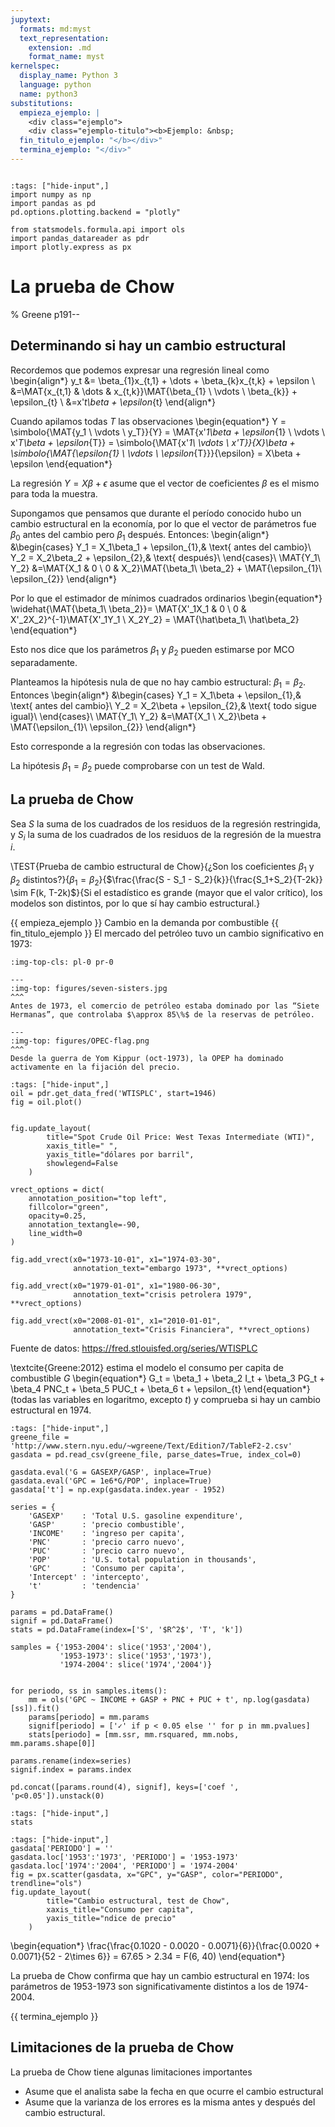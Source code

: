 ```yaml
---
jupytext:
  formats: md:myst
  text_representation:
    extension: .md
    format_name: myst
kernelspec:
  display_name: Python 3
  language: python
  name: python3
substitutions:
  empieza_ejemplo: |
    <div class="ejemplo">
    <div class="ejemplo-titulo"><b>Ejemplo: &nbsp;
  fin_titulo_ejemplo: "</b></div>"
  termina_ejemplo: "</div>"
---
```



```{include} ../math-definitions.md
```

```{code-cell} ipython3
:tags: ["hide-input",]
import numpy as np
import pandas as pd
pd.options.plotting.backend = "plotly"

from statsmodels.formula.api import ols
import pandas_datareader as pdr
import plotly.express as px
```





# La prueba de Chow

 % Greene p191--
## Determinando si hay un cambio estructural

Recordemos que podemos expresar una regresión lineal como
\begin{align*}
y_t &= \beta_{1}x_{t,1} + \dots + \beta_{k}x_{t,k} + \epsilon \\
    &=\MAT{x_{t,1} & \dots & x_{t,k}}\MAT{\beta_{1} \\ \vdots \\ \beta_{k}} + \epsilon_{t} \\
    &=x'_t\beta + \epsilon_{t}
\end{align*}

Cuando apilamos todas $T$ las observaciones
\begin{equation*}
Y = \simbolo{\MAT{y_1 \\ \vdots \\ y_T}}{Y} = \MAT{x'_1\beta + \epsilon_{1} \\ \vdots \\ x'_T\beta + \epsilon_{T}}
= \simbolo{\MAT{x'_1\\ \vdots \\ x'_T}}{X}\beta   + \simbolo{\MAT{\epsilon_{1} \\ \vdots \\ \epsilon_{T}}}{\epsilon}
= X\beta + \epsilon
\end{equation*}


La regresión $Y=X\beta+\epsilon$ asume que el vector de coeficientes $\beta$ es el mismo para toda la muestra.

Supongamos que pensamos que durante el período conocido hubo un cambio estructural en la economía, por lo que el vector de parámetros fue $\beta_0$ antes del cambio pero $\beta_{1}$ después. Entonces:
\begin{align*}
&\begin{cases}
Y_1 = X_1\beta_1 + \epsilon_{1},& \text{ antes del cambio}\\
Y_2 = X_2\beta_2 + \epsilon_{2},& \text{ después}\\
\end{cases}\\
\MAT{Y_1\\ Y_2} &=\MAT{X_1 & 0 \\ 0 & X_2}\MAT{\beta_1\\ \beta_2} + \MAT{\epsilon_{1}\\ \epsilon_{2}}
\end{align*}

Por lo que el estimador de mínimos cuadrados ordinarios
\begin{equation*}
\widehat{\MAT{\beta_1\\ \beta_2}}= \MAT{X'_1X_1 & 0 \\ 0 & X'_2X_2}^{-1}\MAT{X'_1Y_1 \\ X_2Y_2} = \MAT{\hat\beta_1\\ \hat\beta_2}
\end{equation*}


Esto nos dice que los parámetros $\beta_{1}$ y $\beta_2$ pueden estimarse por MCO separadamente.

Planteamos la hipótesis nula de que no hay cambio estructural: $\beta_{1}=\beta_2$. Entonces
\begin{align*}
 &\begin{cases}
Y_1 = X_1\beta + \epsilon_{1},& \text{ antes del cambio}\\
Y_2 = X_2\beta + \epsilon_{2},& \text{ todo sigue igual}\\
\end{cases}\\
\MAT{Y_1\\ Y_2} &=\MAT{X_1 \\ X_2}\beta + \MAT{\epsilon_{1}\\ \epsilon_{2}}
\end{align*}

Esto corresponde a la regresión con todas las observaciones.

La hipótesis $\beta_{1}=\beta_2$ puede comprobarse con un test de Wald.


## La prueba de Chow

Sea $S$ la suma de los cuadrados de los residuos de la regresión restringida, y $S_i$ la suma de los cuadrados de los residuos de la regresión de la muestra $i$.


\TEST{Prueba de cambio estructural de Chow}{¿Son los coeficientes $\beta_1$ y $\beta_2$ distintos?}{$\beta_{1} = \beta_2$}{$\frac{\frac{S - S_1 - S_2}{k}}{\frac{S_1+S_2}{T-2k}} \sim F(k, T-2k)$}{Si el estadístico es grande (mayor que el valor crítico), los modelos son distintos, por lo que sí hay cambio estructural.}



{{ empieza_ejemplo }} Cambio en la demanda por combustible {{ fin_titulo_ejemplo }}
El mercado del petróleo tuvo un cambio significativo en 1973:


````{panels}
:img-top-cls: pl-0 pr-0

---
:img-top: figures/seven-sisters.jpg
^^^
Antes de 1973, el comercio de petróleo estaba dominado por las “Siete Hermanas”, que controlaba $\approx 85\%$ de la reservas de petróleo.

---
:img-top: figures/OPEC-flag.png
^^^
Desde la guerra de Yom Kippur (oct-1973), la OPEP ha dominado activamente en la fijación del precio.
````



```{code-cell} ipython3
:tags: ["hide-input",]
oil = pdr.get_data_fred('WTISPLC', start=1946)   
fig = oil.plot()


fig.update_layout(
        title="Spot Crude Oil Price: West Texas Intermediate (WTI)",
        xaxis_title=" ",
        yaxis_title="dólares por barril",
        showlegend=False
    )

vrect_options = dict(
    annotation_position="top left",
    fillcolor="green",
    opacity=0.25,
    annotation_textangle=-90,
    line_width=0
)    

fig.add_vrect(x0="1973-10-01", x1="1974-03-30",
              annotation_text="embargo 1973", **vrect_options)    

fig.add_vrect(x0="1979-01-01", x1="1980-06-30",
              annotation_text="crisis petrolera 1979", **vrect_options)

fig.add_vrect(x0="2008-01-01", x1="2010-01-01",
              annotation_text="Crisis Financiera", **vrect_options)

```
Fuente de datos: <https://fred.stlouisfed.org/series/WTISPLC>



\textcite{Greene:2012} estima el modelo el consumo per capita de combustible $G$
\begin{equation*}
G_t = \beta_1 + \beta_2 I_t + \beta_3 PG_t + \beta_4 PNC_t + \beta_5 PUC_t + \beta_6 t + \epsilon_{t}
\end{equation*}
(todas las variables en logaritmo, excepto $t$) y comprueba si hay un cambio estructural en 1974.
```{code-cell} ipython3
:tags: ["hide-input",]
greene_file = 'http://www.stern.nyu.edu/~wgreene/Text/Edition7/TableF2-2.csv'
gasdata = pd.read_csv(greene_file, parse_dates=True, index_col=0)

gasdata.eval('G = GASEXP/GASP', inplace=True)
gasdata.eval('GPC = 1e6*G/POP', inplace=True)
gasdata['t'] = np.exp(gasdata.index.year - 1952)

series = {
    'GASEXP'    : 'Total U.S. gasoline expenditure',
    'GASP'      : 'precio combustible',
    'INCOME'    : 'ingreso per capita',
    'PNC'       : 'precio carro nuevo',
    'PUC'       : 'precio carro nuevo',
    'POP'       : 'U.S. total population in thousands',
    'GPC'       : 'Consumo per capita',
    'Intercept' : 'intercepto',
    't'         : 'tendencia'
}

params = pd.DataFrame()
signif = pd.DataFrame()
stats = pd.DataFrame(index=['S', '$R^2$', 'T', 'k'])

samples = {'1953-2004': slice('1953','2004'),
           '1953-1973': slice('1953','1973'),
           '1974-2004': slice('1974','2004')}


for periodo, ss in samples.items():
    mm = ols('GPC ~ INCOME + GASP + PNC + PUC + t', np.log(gasdata)[ss]).fit()
    params[periodo] = mm.params
    signif[periodo] = ['✓' if p < 0.05 else '' for p in mm.pvalues]
    stats[periodo] = [mm.ssr, mm.rsquared, mm.nobs, mm.params.shape[0]]

params.rename(index=series)
signif.index = params.index

pd.concat([params.round(4), signif], keys=['coef ', 'p<0.05']).unstack(0)
```

```{code-cell} ipython3
:tags: ["hide-input",]
stats
```


```{code-cell} ipython3
:tags: ["hide-input",]
gasdata['PERIODO'] = ''
gasdata.loc['1953':'1973', 'PERIODO'] = '1953-1973'
gasdata.loc['1974':'2004', 'PERIODO'] = '1974-2004'
fig = px.scatter(gasdata, x="GPC", y="GASP", color="PERIODO", trendline="ols")
fig.update_layout(
        title="Cambio estructural, test de Chow",
        xaxis_title="Consumo per capita",
        yaxis_title="ndice de precio"
    )
```

\begin{equation*}
\frac{\frac{0.1020 - 0.0020 - 0.0071}{6}}{\frac{0.0020 + 0.0071}{52 - 2\times 6}} = 67.65 > 2.34 = F(6, 40)
\end{equation*}

La prueba de Chow confirma que hay un cambio estructural en 1974: los parámetros de 1953-1973 son significativamente distintos a los de 1974-2004.

{{ termina_ejemplo }}

## Limitaciones de la prueba de Chow
La prueba de Chow tiene algunas limitaciones importantes

-  Asume que el analista sabe la fecha en que ocurre el cambio estructural
-  Asume que la varianza de los errores es la misma antes y después del cambio estructural.
